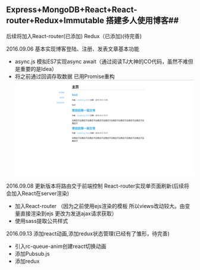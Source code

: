## Express+MongoDB+React+React-router+Redux+Immutable 搭建多人使用博客##



后续将加入React-router(已添加) Redux（已添加)(待完善)

2016.09.06 基本实现博客登陆、注册、发表文章基本功能

 - async.js 模拟ES7实现async await（通过阅读TJ大神的CO代码，虽然不难但是重要的是Idea）
 - 将之前通过回调存取数据 已用Promise重构
![123](https://raw.githubusercontent.com/karzanOnline/express-blog/master/dome1.png)

2016.09.08 更新版本将路由交于前端控制  React-router实现单页面刷新(后续将会加入React在server渲染)

 - 加入React-router （因为之前使用ejs渲染的模板 所以views改动较大。由变量直接渲染到ejs 更改为发送ajax请求获取）
 - 使用sass提取公共样式

2016.09.13 添加react动画,添加redux状态管理(已经有了雏形，待完善)

 - 引入rc-queue-anim创建react切换动画
 - 添加Pubsub.js
 - 添加redux
